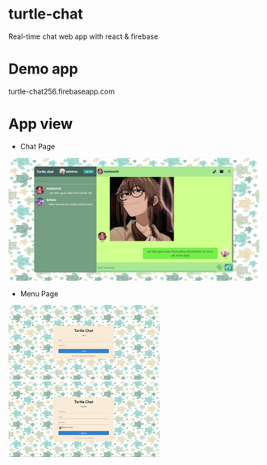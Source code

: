 # turtle-chat
Real-time chat web app with react & firebase

# Demo app
turtle-chat256.firebaseapp.com

# App view

- Chat Page

<img src="https://github.com/terkoizmy/turtle-chat/blob/main/img/home.png" alt="drawing" width="500"/>

- Menu Page
<img src="https://github.com/terkoizmy/turtle-chat/blob/main/img/login.png" alt="drawing" width="300"/>
<img src="https://github.com/terkoizmy/turtle-chat/blob/main/img/register.png" alt="drawing" width="300"/>
